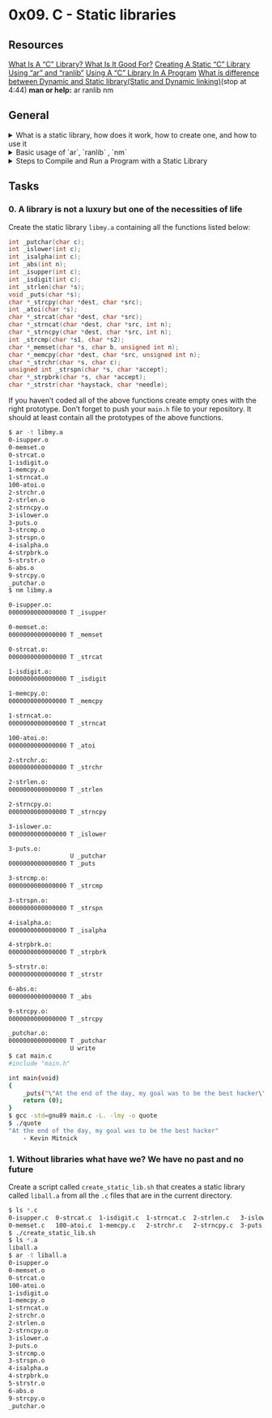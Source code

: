 # 0x09. C - Static libraries

## Resources
[What Is A “C” Library? What Is It Good For?](https://docencia.ac.upc.edu/FIB/USO/Bibliografia/unix-c-libraries.html)
[Creating A Static “C” Library Using “ar” and “ranlib”](https://docencia.ac.upc.edu/FIB/USO/Bibliografia/unix-c-libraries.html)
[Using A “C” Library In A Program](https://docencia.ac.upc.edu/FIB/USO/Bibliografia/unix-c-libraries.html)
[What is difference between Dynamic and Static library(Static and Dynamic linking)](https://www.youtube.com/watch?v=eW5he5uFBNM&ab_channel=HowTo)(stop at 4:44)
**man or help:**
ar
ranlib
nm
## General
<details>
<summary>What is a static library, how does it work, how to create one, and how to use it</summary>

| **Topic**                      | **Details**                                                                                                                                      |
|--------------------------------|--------------------------------------------------------------------------------------------------------------------------------------------------|
| **Definition**                 | A static library is a collection of object files that are linked into a program during the *compilation process*, becoming part of the executable. |
| **Purpose**                    | To manage large projects efficiently, reduce compilation time, and organize code into manageable units.                                         |
| **Creation Tools**             | The primary tools for creating static libraries are `ar` (archiver) and `ranlib` (for indexing).                                               |
| **Creating a Library**         | Use the command: `ar rc libutil.a util_file.o util_net.o util_math.o` to create a static library named `libutil.a`.                          |
| **Indexing**                   | Run `ranlib libutil.a` to index the library for faster symbol lookup during compilation.                                                        |
| **Using a Library**            | Link the library in a program with: `cc main.o -L. -lutil -o prog`, where `-lutil` refers to `libutil.a` and `-L.` specifies the library path. |
| **Benefits of Static Libraries**| Faster linking times, reduced file clutter, and better project organization.                                                                    |
| **Drawbacks**                  | Larger executable size compared to shared libraries, as all object files are included in the executable.                                         |

</details>
<details>
<summary>Basic usage of `ar`, `ranlib` , `nm`</summary>

### `ar` (Archiver)
- **Create a Library**: `ar rc libname.a file1.o file2.o`
- **Update Library**: `ar rcs libname.a newfile.o` (adds new files and creates an index)
- **List Contents**: `ar t libname.a`

### `ranlib` (Generate Index)
- **Index a Library**: `ranlib libname.a` (creates or updates the index for faster symbol lookup)

### `nm` (List Symbols)
- **View Symbols**: `nm libname.a` (lists symbols in the library, showing their types and addresses)
- **Filter by Type**: `nm -g libname.a` (shows only global symbols)


| **Command** | **Overview**                                         | **Flags**                  | **Description**                                               | **Example**                            |
|-------------|------------------------------------------------------|----------------------------|---------------------------------------------------------------|----------------------------------------|
| `ar`        | Creates, modifies, and manages static libraries.     | `r`                        | Replace or add files to the archive.                         | `ar rcs libutil.a file1.o file2.o`   |
|             |                                                      | `c`                        | Create the archive if it doesn't exist.                     | `ar c libutil.a file1.o`              |
|             |                                                      | `t`                        | List the contents of the archive.                            | `ar t libutil.a`                       |
|             |                                                      | `s`                        | Create an index for the archive (often combined with `r`).  | `ar rcs libutil.a file1.o`            |
| `ranlib`    | Generates or updates the index of a static library.  | None                       | Used to index the library for faster symbol lookup.          | `ranlib libutil.a`                     |
| `nm`        | Lists symbols from object files or libraries.        | `-g`                       | Display only global symbols.                                 | `nm -g libutil.a`                      |
|             |                                                      | `-n`                       | Sort symbols by address.                                     | `nm -n libutil.a`                      |
|             |                                                      | `-p`                       | Display symbols in a plain format (no additional info).      | `nm -p libutil.a`                      |
| **Linking** | Links against libraries.                             | `-l`                       | Specify a library to link against (omit `lib` prefix and `.a`). | `gcc main.o -L. -lutil -o prog`       |

</details>

<details>
<summary>Steps to Compile and Run a Program with a Static Library</summary>

1. **Create the Static Library**: If you haven't created your static library yet, do so using the following command:
   ```bash
   ar rcs libmylib.a mylib1.o mylib2.o
   ```
2. **Compile Your Source Code** Write your main program (e.g., `main.c`) that utilizes functions from the static library. Compile it by specifying the library's location and name:

    ```bash
    gcc main.c -L. -lmylib -o myprogram
    ```
Here’s what each flag means:

- `-L.`: Instructs the compiler to search for libraries in the current directory.
- `-lmylib`: Links to `libmylib.a` (omit the `lib` prefix and `.a` suffix). The `-l` flag indicates that you are linking against a library.
- `-o myprogram`: Defines the name of the output executable.

3. **Run the Program** Once compilation is successful, execute your program using:

    ```bash
    ./myprogram
    ```

</details>

## Tasks
### 0. A library is not a luxury but one of the necessities of life
Create the static library ``libmy.a`` containing all the functions listed below:

```c
int _putchar(char c);
int _islower(int c);
int _isalpha(int c);
int _abs(int n);
int _isupper(int c);
int _isdigit(int c);
int _strlen(char *s);
void _puts(char *s);
char *_strcpy(char *dest, char *src);
int _atoi(char *s);
char *_strcat(char *dest, char *src);
char *_strncat(char *dest, char *src, int n);
char *_strncpy(char *dest, char *src, int n);
int _strcmp(char *s1, char *s2);
char *_memset(char *s, char b, unsigned int n);
char *_memcpy(char *dest, char *src, unsigned int n);
char *_strchr(char *s, char c);
unsigned int _strspn(char *s, char *accept);
char *_strpbrk(char *s, char *accept);
char *_strstr(char *haystack, char *needle);
```
If you haven’t coded all of the above functions create empty ones with the right prototype.
Don’t forget to push your ``main.h`` file to your repository. It should at least contain all the prototypes of the above functions.
```bash
$ ar -t libmy.a 
0-isupper.o
0-memset.o
0-strcat.o
1-isdigit.o
1-memcpy.o
1-strncat.o
100-atoi.o
2-strchr.o
2-strlen.o
2-strncpy.o
3-islower.o
3-puts.o
3-strcmp.o
3-strspn.o
4-isalpha.o
4-strpbrk.o
5-strstr.o
6-abs.o
9-strcpy.o
_putchar.o
$ nm libmy.a 

0-isupper.o:
0000000000000000 T _isupper

0-memset.o:
0000000000000000 T _memset

0-strcat.o:
0000000000000000 T _strcat

1-isdigit.o:
0000000000000000 T _isdigit

1-memcpy.o:
0000000000000000 T _memcpy

1-strncat.o:
0000000000000000 T _strncat

100-atoi.o:
0000000000000000 T _atoi

2-strchr.o:
0000000000000000 T _strchr

2-strlen.o:
0000000000000000 T _strlen

2-strncpy.o:
0000000000000000 T _strncpy

3-islower.o:
0000000000000000 T _islower

3-puts.o:
                 U _putchar
0000000000000000 T _puts

3-strcmp.o:
0000000000000000 T _strcmp

3-strspn.o:
0000000000000000 T _strspn

4-isalpha.o:
0000000000000000 T _isalpha

4-strpbrk.o:
0000000000000000 T _strpbrk

5-strstr.o:
0000000000000000 T _strstr

6-abs.o:
0000000000000000 T _abs

9-strcpy.o:
0000000000000000 T _strcpy

_putchar.o:
0000000000000000 T _putchar
                 U write
$ cat main.c 
#include "main.h"

int main(void)
{
    _puts("\"At the end of the day, my goal was to be the best hacker\"\n\t- Kevin Mitnick");
    return (0);
}
$ gcc -std=gnu89 main.c -L. -lmy -o quote
$ ./quote 
"At the end of the day, my goal was to be the best hacker"
    - Kevin Mitnick
```
### 1. Without libraries what have we? We have no past and no future
Create a script called ``create_static_lib.sh`` that creates a static library called ``liball.a`` from all the ``.c`` files that are in the current directory.

```bash
$ ls *.c
0-isupper.c  0-strcat.c  1-isdigit.c  1-strncat.c  2-strlen.c   3-islower.c  3-strcmp.c  4-isalpha.c  5-strstr.c  9-strcpy.c  _putchar.c
0-memset.c   100-atoi.c  1-memcpy.c   2-strchr.c   2-strncpy.c  3-puts.c     3-strspn.c  4-strpbrk.c  6-abs.c
$ ./create_static_lib.sh 
$ ls *.a
liball.a
$ ar -t liball.a
0-isupper.o
0-memset.o
0-strcat.o
100-atoi.o
1-isdigit.o
1-memcpy.o
1-strncat.o
2-strchr.o
2-strlen.o
2-strncpy.o
3-islower.o
3-puts.o
3-strcmp.o
3-strspn.o
4-isalpha.o
4-strpbrk.o
5-strstr.o
6-abs.o
9-strcpy.o
_putchar.o
```